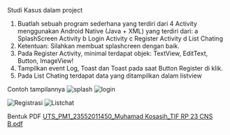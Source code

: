 Studi Kasus dalam project
1.	Buatlah sebuah program sederhana yang terdiri dari 4 Activity menggunakan Android Native (Java + XML) yang terdiri dari:
a	SplashScreen Activity
b	Login Activity
c	Register Activity
d	List Chating
2.	Ketentuan: Silahkan membuat splashcreen dengan baik.
3.	Pada Register Activity, minimal terdapat objek: TextView, EditText, Button, ImageView!
4.	Tampilkan event Log, Toast dan Toast pada saat Button Register di klik.
5.	Pada List Chating terdapat data yang ditampilkan dalam listview

Contoh tampilannya
![splash](https://github.com/user-attachments/assets/f53aa5f2-ab15-4def-8be8-473d2b1ba398)   ![login](https://github.com/user-attachments/assets/8b145c40-ae6c-4ed4-bda7-8321227e797c)

![Registrasi](https://github.com/user-attachments/assets/7beb70dd-a7b9-4d9a-ab62-a8b96f380d61)  ![Listchat](https://github.com/user-attachments/assets/4267985a-c37e-4a66-a77d-220925c85f26)


Bentuk PDF
[UTS_PM1_23552011450_Muhamad Kosasih_TIF RP 23 CNS B.pdf](https://github.com/user-attachments/files/20052398/UTS_PM1_23552011450_Muhamad.Kosasih_TIF.RP.23.CNS.B.pdf)
